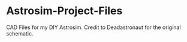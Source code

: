 # Astrosim-Project-Files
CAD Files for my DIY Astrosim. Credit to Deadastronaut for the original schematic.
